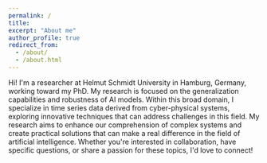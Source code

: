 ```yaml
---
permalink: /
title: 
excerpt: "About me"
author_profile: true
redirect_from: 
  - /about/
  - /about.html
---
```



Hi! I'm a researcher at Helmut Schmidt University in Hamburg, Germany, working toward my PhD. My research is focused on the generalization capabilities and robustness of AI models. Within this broad domain, I specialize in time series data derived from cyber-physical systems, exploring innovative techniques that can address challenges in this field. My research aims to enhance our comprehension of complex systems and create practical solutions that can make a real difference in the field of artificial intelligence. Whether you're interested in collaboration, have specific questions, or share a passion for these topics, I'd love to connect!
